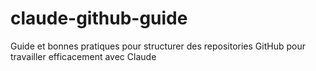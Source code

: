 # claude-github-guide
Guide et bonnes pratiques pour structurer des repositories GitHub pour travailler efficacement avec Claude
